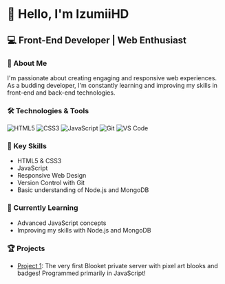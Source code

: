 # 👋 Hello, I'm IzumiiHD

## 💻 Front-End Developer | Web Enthusiast

### 🚀 About Me
I'm passionate about creating engaging and responsive web experiences. As a budding developer, I'm constantly learning and improving my skills in front-end and back-end technologies.

### 🛠️ Technologies & Tools

![HTML5](https://img.shields.io/badge/-HTML5-E34F26?style=flat-square&logo=html5&logoColor=white)
![CSS3](https://img.shields.io/badge/-CSS3-1572B6?style=flat-square&logo=css3)
![JavaScript](https://img.shields.io/badge/-JavaScript-F7DF1E?style=flat-square&logo=javascript&logoColor=black)
![Git](https://img.shields.io/badge/-Git-F05032?style=flat-square&logo=git&logoColor=white)
![VS Code](https://img.shields.io/badge/-VS%20Code-007ACC?style=flat-square&logo=visual-studio-code)

### 🌟 Key Skills
- HTML5 & CSS3
- JavaScript
- Responsive Web Design
- Version Control with Git
- Basic understanding of Node.js and MongoDB

### 🌱 Currently Learning
- Advanced JavaScript concepts
- Improving my skills with Node.js and MongoDB

### 🏆 Projects
- [Project 1](https://github.com/izumiihd/Pixelit): The very first Blooket private server with pixel art blooks and badges! Programmed primarily in JavaScript!
